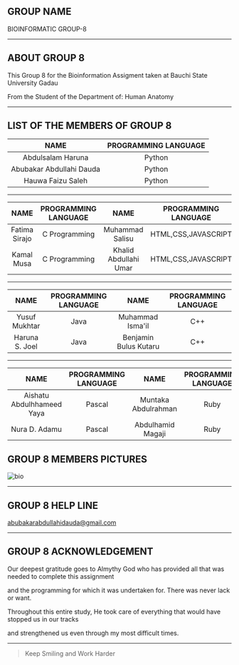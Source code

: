 ## GROUP NAME

BIOINFORMATIC GROUP-8


---
## ABOUT GROUP 8
This Group 8 for the Bioinformation Assigment taken at Bauchi State University Gadau

From the Student of the Department of: Human Anatomy



---
## LIST OF THE MEMBERS OF GROUP 8
|NAME                      |PROGRAMMING LANGUAGE |  
|:------------------------:|:-------------------:|
|Abdulsalam Haruna         | Python              | 
|Abubakar Abdullahi Dauda  | Python              | 
|Hauwa Faizu Saleh         | Python              |
                                            
                       
***


|NAME              |PROGRAMMING LANGUAGE |	NAME                     |PROGRAMMING LANGUAGE|  
|:----------------:|:-------------------:|:-------------------------:|:-------------------:|
| Fatima Sirajo    | C Programming       | Muhammad Salisu           | HTML,CSS,JAVASCRIPT |
| Kamal Musa	     | C Programming       | Khalid Abdullahi Umar     | HTML,CSS,JAVASCRIPT |


***


|NAME              |PROGRAMMING LANGUAGE |	NAME                     |PROGRAMMING LANGUAGE|  
|:----------------:|:-------------------:|:-------------------------:|:-------------------:|
| Yusuf Mukhtar    | Java                | Muhammad Isma'il          | C++                 |
| Haruna S. Joel   | Java                | Benjamin Bulus Kutaru	   | C++                 |

***

|NAME                        |PROGRAMMING LANGUAGE |	NAME                     |PROGRAMMING LANGUAGE|  
|:--------------------------:|:-------------------:|:-------------------------:|:-------------------:|
| Aishatu Abdulhhameed Yaya  | Pascal              | Muntaka Abdulrahman       | Ruby                |
| Nura D. Adamu              | Pascal              | Abdulhamid Magaji    	   | Ruby                |



## GROUP 8 MEMBERS PICTURES


![bio](https://user-images.githubusercontent.com/94997950/143965090-2a9b3468-8e3f-4b54-8fad-7db38d2efa2a.png)


***
## GROUP 8 HELP LINE

abubakarabdullahidauda@gmail.com
***

## GROUP 8 ACKNOWLEDGEMENT

Our deepest gratitude goes to Almythy God who has provided all that was needed to complete this assignment

and the programming for which it was undertaken for. There was never lack or want. 

Throughout this entire study, He took care of everything that would have stopped us in our tracks 

and strengthened us even through my most difficult times.

***
>Keep Smiling and Work Harder















